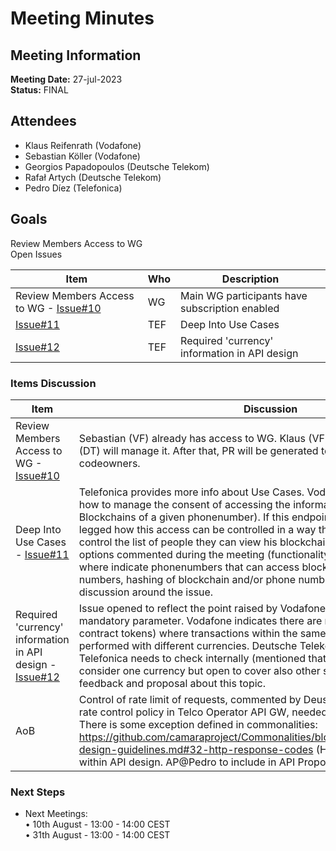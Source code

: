 # Meeting Minutes

## Meeting Information

**Meeting Date:** 27-jul-2023<br/>
**Status:** FINAL



## Attendees

- Klaus Reifenrath (Vodafone)
- Sebastian Köller (Vodafone)
- Georgios Papadopoulos (Deutsche Telekom)
- Rafał Artych (Deutsche Telekom)
- Pedro Díez (Telefonica)

 

## Goals

Review Members Access to WG </br>
Open Issues </br>


Item | Who | Description
---- | ---- | ----
Review Members Access to WG - [Issue#10](https://github.com/camaraproject/BlockchainPublicAddress/issues/10) | WG | Main WG participants have subscription enabled
[Issue#11](https://github.com/camaraproject/BlockchainPublicAddress/issues/11) | TEF | Deep Into Use Cases
[Issue#12](https://github.com/camaraproject/BlockchainPublicAddress/issues/12) | TEF | Required 'currency' information in API design


### Items Discussion

Item | Discussion
---- | ----
Review Members Access to WG - [Issue#10](https://github.com/camaraproject/BlockchainPublicAddress/issues/10) | Sebastian (VF) already has access to WG. Klaus (VF) is managing it. Georgios (DT) will manage it. After that, PR will be generated to indicate maintainers and codeowners.
Deep Into Use Cases - [Issue#11](https://github.com/camaraproject/BlockchainPublicAddress/issues/11) | Telefonica provides more info about Use Cases. Vodafone comments the topic of how to manage the consent of accessing the information (GET List of Blockchains of a given phonenumber). If this endpoint can be accessed vía 2-legged how this access can be controlled in a way the user's phone owner can control the list of people they can view his blockchain addresses. Several initial options commented during the meeting (functionality to have whitelist option where indicate phonenumbers that can access blockchain of other phone numbers, hashing of blockchain and/or phone number). Need to have more discussion around the issue.
Required 'currency' information in API design - [Issue#12](https://github.com/camaraproject/BlockchainPublicAddress/issues/12) | Issue opened to reflect the point raised by Vodafone regarding 'currency' as mandatory parameter. Vodafone indicates there are many use cases (e.g. smart contract tokens) where transactions within the same blockchain can be performed with different currencies. Deutsche Telekom also agrees on that. Telefonica needs to check internally (mentioned that initial proposal was to consider one currency but open to cover also other scenarios). TEF will provide feedback and proposal about this topic.
AoB | Control of rate limit of requests, commented by Deustche Telekom. To have some rate control policy in Telco Operator API GW, needed to cover it in API design. There is some exception defined in commonalities: https://github.com/camaraproject/Commonalities/blob/main/documentation/API-design-guidelines.md#32-http-response-codes (HTTP 429). Agreed to include within API design. AP@Pedro to include in API Proposal

### Next Steps

- Next Meetings:<br/>
• 10th August - 13:00 - 14:00 CEST<br>
• 31th August - 13:00 - 14:00 CEST<br>
